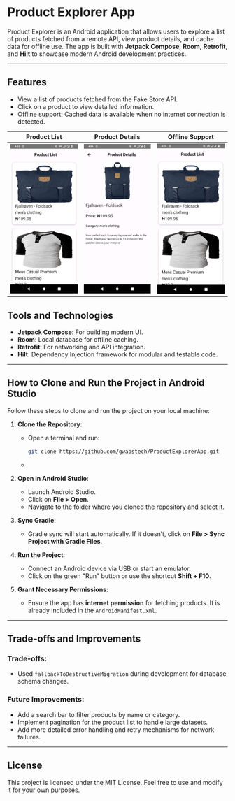 # Product Explorer App

Product Explorer is an Android application that allows users to explore a list of products fetched from a remote API, view product details, and cache data for offline use. The app is built with **Jetpack Compose**, **Room**, **Retrofit**, and **Hilt** to showcase modern Android development practices.

---

## Features
- View a list of products fetched from the Fake Store API.
- Click on a product to view detailed information.
- Offline support: Cached data is available when no internet connection is detected.

| **Product List**                                | **Product Details**                                   | **Offline Support**                                   |
|-------------------------------------------------|-------------------------------------------------------|-------------------------------------------------------|
| ![Product List](./Screenshots/product_list.png) | ![Product Details](./Screenshots/product_details.png) | ![Offline Support](./Screenshots/offline_support.png) |


## Tools and Technologies
- **Jetpack Compose**: For building modern UI.
- **Room**: Local database for offline caching.
- **Retrofit**: For networking and API integration.
- **Hilt**: Dependency Injection framework for modular and testable code.

---

## How to Clone and Run the Project in Android Studio

Follow these steps to clone and run the project on your local machine:

1. **Clone the Repository**:
    - Open a terminal and run:
      ```bash
      git clone https://github.com/gwabstech/ProductExplorerApp.git
      ```
    - 

2. **Open in Android Studio**:
    - Launch Android Studio.
    - Click on **File > Open**.
    - Navigate to the folder where you cloned the repository and select it.

3. **Sync Gradle**:
    - Gradle sync will start automatically. If it doesn’t, click on **File > Sync Project with Gradle Files**.

4. **Run the Project**:
    - Connect an Android device via USB or start an emulator.
    - Click on the green "Run" button or use the shortcut **Shift + F10**.

5. **Grant Necessary Permissions**:
    - Ensure the app has **internet permission** for fetching products. It is already included in the `AndroidManifest.xml`.

---

## Trade-offs and Improvements
### Trade-offs:
- Used `fallbackToDestructiveMigration` during development for database schema changes.

### Future Improvements:
- Add a search bar to filter products by name or category.
- Implement pagination for the product list to handle large datasets.
- Add more detailed error handling and retry mechanisms for network failures.

---

## License
This project is licensed under the MIT License. Feel free to use and modify it for your own purposes.
